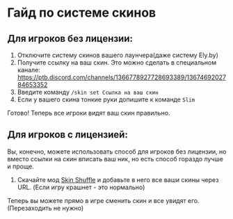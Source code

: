 # Гайд по системе скинов
## Для игроков без лицензии:
1. Отключите систему скинов вашего лаунчера(даже систему Ely.by)
2. Получите ссылку на ваш скин. Это можно сделать в специальном канале: https://ptb.discord.com/channels/1366778927728693389/1367469202784653352
3. Введите команду ```/skin set Ссылка на ваш скин```
4. Если у вашего скина тонкие руки допишите к команде ```Slim```

Готово! Теперь все игроки видят ваш скин правильно.

## Для игроков с лицензией:
Вы, конечно, можете использовать способ для игроков без лицензии, но вместо ссылки на скин вписать ваш ник, но есть способ гораздо лучше и проще.
1. Скачайте мод [Skin Shuffle](https://modrinth.com/mod/skinshuffle) и добавьте в него все ваши скины через URL. (Если игру крашнет - это нормально)

Теперь вы можете прямо в игре сменить скин и все увидят его. (Перезаходить не нужно)
